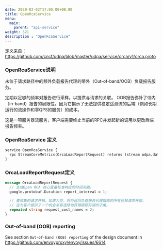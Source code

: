 ```yaml
---
date: 2020-02-02T17:00:00+08:00
title: OpenRcaService
menu:
  main:
    parent: "api-service"
weight: 321
description : "OpenRcaService"
---
```


定义来自：https://github.com/cncf/udpa/blob/master/udpa/service/orca/v1/orca.proto

### OpenRcaService说明

未位于请求路径中的额外负载报告代理的带外（Out-of-band/OOB）负载报告服务。 

定期以足够的频率对报告进行采样，以提供与请求的关联。 OOB报告弥补了带内（in-band）报告的局限性，因为它揭示了无法提供稳定遥测流的后端（例如长期运行的流操作和零QPS的服务）的成本。 

这是一项服务器流服务，客户端需要终止当前的RPC并发起新的调用以更改后端报告频率。

### OpenRcaService 定义

```protobuf
service OpenRcaService {
  rpc StreamCoreMetrics(OrcaLoadReportRequest) returns (stream udpa.data.orca.v1.OrcaLoadReport);
}
```



### OrcaLoadReportRequest定义

```protobuf
message OrcaLoadReportRequest {
  // 生成Open RCA 核心度量标准响应的时间间隔。
  google.protobuf.Duration report_interval = 1;

  // 要收集的请求开销。如果为空，则将返回负载报告代理跟踪的所有已知请求开销。
  // 这为客户提供了一个机会来有选择地获得跟踪开销的子集。
  repeated string request_cost_names = 2;
}
```

### Out-of-band (OOB) reporting

See section `Out-of-band (OOB) reporting` of the design document in
https://github.com/envoyproxy/envoy/issues/6614